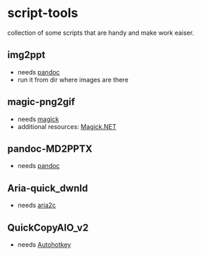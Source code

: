 # script-tools
collection of some scripts that are handy and make work eaiser.

## img2ppt

- needs [pandoc](https://pandoc.org/installing.html)
- run it from dir where images are there

## magic-png2gif

- needs [magick](https://imagemagick.org/)
- additional resources: [Magick.NET](https://github.com/dlemstra/Magick.NET)

## pandoc-MD2PPTX

- needs [pandoc](https://pandoc.org/installing.html)

## Aria-quick_dwnld

- needs [aria2c](https://aria2.github.io/)

## QuickCopyAIO_v2

- needs [Autohotkey](https://www.autohotkey.com/)
